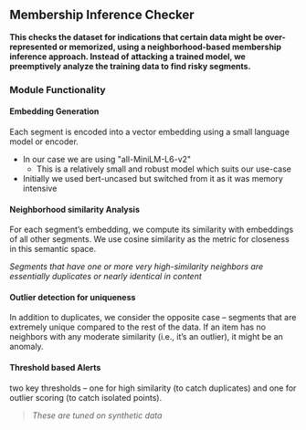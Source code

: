 ## Membership Inference Checker
**This checks the dataset for indications that certain data might be over-represented or memorized, using a neighborhood-based membership inference approach. Instead of attacking a trained model, we preemptively analyze the training data to find risky segments.**

### Module Functionality

#### Embedding Generation
Each segment is encoded into a vector embedding using a small language model or encoder.
- In our case we are using "all-MiniLM-L6-v2"
	- This is a relatively small and robust model which suits our use-case
- Initially we used bert-uncased but switched from it as it was memory intensive

#### Neighborhood similarity Analysis

For each segment’s embedding, we compute its similarity with embeddings of all other segments. We use cosine similarity as the metric for closeness in this semantic space.

_Segments that have one or more very high-similarity neighbors are essentially duplicates or nearly identical in content_

#### Outlier detection for uniqueness
In addition to duplicates, we consider the opposite case – segments that are extremely unique compared to the rest of the data. If an item has no neighbors with any moderate similarity (i.e., it’s an outlier), it might be an anomaly.

#### Threshold based Alerts
two key thresholds – one for high similarity (to catch duplicates) and one for outlier scoring (to catch isolated points).

> *These are tuned on synthetic data*